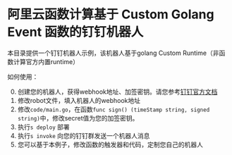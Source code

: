 # 阿里云函数计算基于 Custom Golang Event 函数的钉钉机器人

本目录提供一个钉钉机器人示例，该机器人基于golang Custom Runtime（非函数计算官方内置runtime）

如何使用：

0. 创建您的机器人，获得webhook地址、加签密钥。请您参考[钉钉官方文档](https://open.dingtalk.com/document/robots/custom-robot-access)
1. 修改robot文件，填入机器人的webhook地址
2. 修改`code/main.go`，在函数`func sign() (timeStamp string, signed string)`中，修改secret值为您的加签密钥。
3. 执行`s deploy` 部署
4. 执行`s invoke` 向您的钉钉群发送一个机器人消息
5. 您可以基于本例子，修改函数的触发器和代码，定制您自己的机器人
